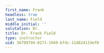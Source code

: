 ```yaml
---
first_name: Frank
headless: true
last_name: Field
middle_initial: ''
salutation: Dr.
title: Dr. Frank Field
type: instructor
uid: 36799794-0171-1949-bfdc-11d824133ef0
---
```


